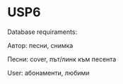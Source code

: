 # USP6
Database requiraments:

Автор:
песни,
снимка

Песни:
cover,
път/линк към песента

User:
абонаменти,
любими
